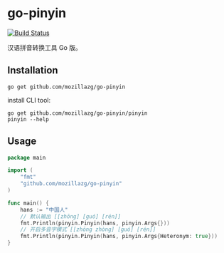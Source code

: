 go-pinyin
=========

[![Build Status](https://travis-ci.org/mozillazg/go-pinyin.svg)](https://travis-ci.org/mozillazg/go-pinyin)

汉语拼音转换工具 Go 版。


Installation
------------

```
go get github.com/mozillazg/go-pinyin
```

install CLI tool:

```
go get github.com/mozillazg/go-pinyin/pinyin
pinyin --help
```

Usage
------

```go
package main

import (
	"fmt"
	"github.com/mozillazg/go-pinyin"
)

func main() {
	hans := "中国人"
    // 默认输出 [[zhōng] [guó] [rén]]
	fmt.Println(pinyin.Pinyin(hans, pinyin.Args{}))
    // 开启多音字模式 [[zhōng zhòng] [guó] [rén]]
	fmt.Println(pinyin.Pinyin(hans, pinyin.Args{Heteronym: true}))
}
```

